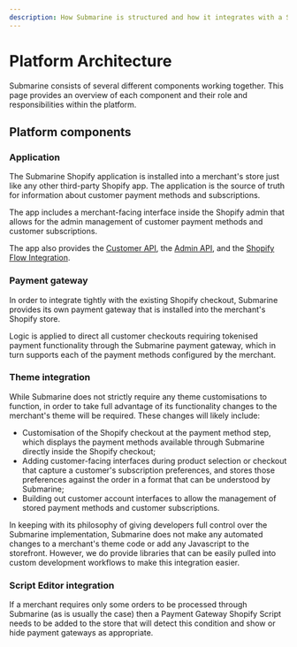 ```yaml
---
description: How Submarine is structured and how it integrates with a Shopify Plus store.
---
```


# Platform Architecture

Submarine consists of several different components working together. This page provides an overview of each component and their role and responsibilities within the platform.

## Platform components

### Application

The Submarine Shopify application is installed into a merchant's store just like any other third-party Shopify app. The application is the source of truth for information about customer payment methods and subscriptions.

The app includes a merchant-facing interface inside the Shopify admin that allows for the admin management of customer payment methods and customer subscriptions.

The app also provides the [Customer API](../build/customer-api.md), the [Admin API](../build/admin-api.md), and the [Shopify Flow Integration](../build/shopify-flow-integration.md).

### Payment gateway

In order to integrate tightly with the existing Shopify checkout, Submarine provides its own payment gateway that is installed into the merchant's Shopify store.

Logic is applied to direct all customer checkouts requiring tokenised payment functionality through the Submarine payment gateway, which in turn supports each of the payment methods configured by the merchant.

### Theme integration

While Submarine does not strictly require any theme customisations to function, in order to take full advantage of its functionality changes to the merchant's theme will be required. These changes will likely include:

* Customisation of the Shopify checkout at the payment method step, which displays the payment methods available through Submarine directly inside the Shopify checkout;
* Adding customer-facing interfaces during product selection or checkout that capture a customer's subscription preferences, and stores those preferences against the order in a format that can be understood by Submarine;
* Building out customer account interfaces to allow the management of stored payment methods and customer subscriptions.

In keeping with its philosophy of giving developers full control over the Submarine implementation, Submarine does not make any automated changes to a merchant's theme code or add any Javascript to the storefront. However, we do provide libraries that can be easily pulled into custom development workflows to make this integration easier.

### Script Editor integration

If a merchant requires only some orders to be processed through Submarine \(as is usually the case\) then a Payment Gateway Shopify Script needs to be added to the store that will detect this condition and show or hide payment gateways as appropriate.

